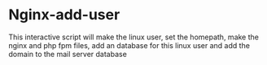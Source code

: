Nginx-add-user
==============

This interactive script will make the linux user, set the homepath, make the nginx and php fpm files, add an database for this linux user and add the domain to the mail server database
